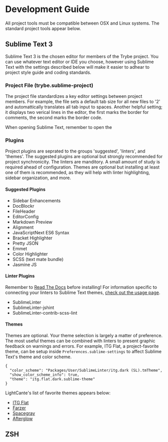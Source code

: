# Development Guide

All project tools must be compatible between OSX and Linux systems. The standard project tools appear below.

## Sublime Text 3
Sublime Text 3 is the chosen editor for members of the Trybe project. You can use whatever text editor or IDE you choose, however using Sublime Text with the settings described below will make it easier to adhear to project style guide and coding standards.

### Project File (trybe.sublime-project)

The project file standardizes a key editor settings between project members. For example, the file sets a default tab size for all new files to '2' and automattically translates all tab input to spaces. Another helpful setting; it displays two verical lines in the editor, the first marks the border for comments, the second marks the border code.

When opening Sublime Text, remember to open the 

### Plugins

Project plugins are seprated to the groups 'suggested', 'linters', and 'themes'. The suggested plugins are optional but strongly recommended for project synchronicity.  The linters are manditory.  A small amount of study is required ahead of configuration.  Themes are optional but installing at least one of them is recommended, as they will help with linter highlighting, sidebar organization, and more.

#### Suggested Plugins

* Sidebar Enhancements
* DocBlockr
* File​Header
* EditorConfig
* Markdown Preview
* Alignment
* JavaScriptNext ES6 Syntax
* Bracket Highlighter
* Pretty JSON
* Emmet
* Color Highlighter
* SCSS (text mate bundle)
* Jasmine JS

#### Linter Plugins

Remember to [Read The Docs](http://www.sublimelinter.com/en/latest/index.html) before installing! For information specific to connecting your linters to Sublime Text themes, [check out the usage page](http://www.sublimelinter.com/en/latest/usage.html).

* SublimeLinter
* SublimeLinter-jshint
* SublimeLinter-contrib-scss-lint

#### Themes

Themes are optional. Your theme selection is largely a matter of preference. The most useful themes can be combined with linters to present graphic feedback on warnings and errors.  For example, ITG Flat, a project-favorite theme, can be setup inside `Preferences.sublime-settings` to affect Sublime Text's theme and color scheme.

```
{
  "color_scheme": "Packages/User/SublimeLinter/itg.dark (SL).tmTheme",
  "show_color_scheme_info": true,
  "theme": "itg.flat.dark.sublime-theme"
}
```

LightCante's list of favorite themes appears below:

* [ITG Flat](http://itsthatguy.com/post/70191573560/sublime-text-theme-itg-flat)
* [Farzer](http://devthemez.com/farzher)
* [Spacegray](http://kkga.github.io/spacegray/)
* [Afterglow](http://yabatadesign.github.io/afterglow-theme/)


## ZSH



